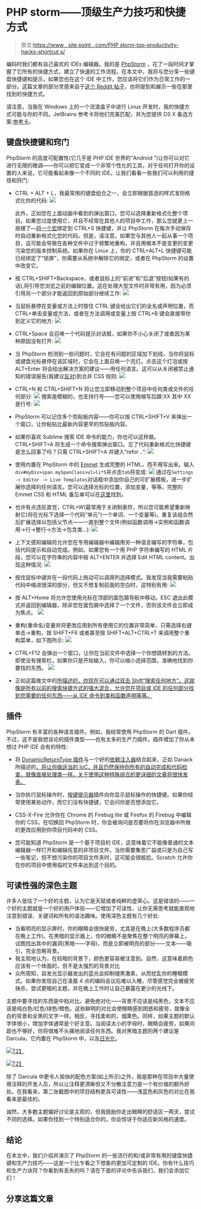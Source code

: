 # PHP storm——顶级生产力技巧和快捷方式

> 原文:[https://www . site point . com/PHP storm-top-productivity-hacks-shortcut s/](https://www.sitepoint.com/phpstorm-top-productivity-hacks-shortcuts/)

编码时我们都有自己喜欢的 IDEs 编辑器。我的是 [PhpStorm](http://www.jetbrains.com/phpstorm/) ，花了一段时间才掌握了它所有的快捷方式，建立了快速的工作流程。在本文中，我将与您分享一些键盘快捷键和提示，如果您也在这个 IDE 中工作，您应该将它们作为日常工作的一部分。这篇文章的部分灵感来自于[这个 Reddit 帖子](http://www.reddit.com/r/PHP/comments/1ty06s/phpstorm_the_best_productivity_hack_extended/)，也将提到和展示一些在那里找到的快捷方式。

请注意，当我在 Windows 上的一个流浪盒子中进行 Linux 开发时，我的快捷方式可能与你的不同。JetBrains 参考卡将他们完美匹配，并为您提供 OS X 备选方案:[参考卡](http://www.jetbrains.com/phpstorm/documentation/PhpStorm_ReferenceCard.pdf)。

## 键盘快捷键和窍门

PhpStorm 的高度可配置性(它几乎是 PHP IDE 世界的“Android ”)让你可以对它进行无限的微调——你可以把它变成一个非常个性化的工具，对于任何打开你的设置的人来说，它可能看起来像一个不同的 IDE。让我们看看一些我们可以利用的捷径和窍门:

*   CTRL + ALT + L，我最常用的键盘组合之一，会立即根据首选的样式准则格式化你的代码:
    ![](../Images/79adbd19e6ce76fe35529951dd41e3c3.png)

    此外，正如您在上面动画中看到的弹出窗口，您可以选择重新格式化整个项目。如果您过度使用它，并且不经常在其他人的项目中工作，那么您就更上一层楼了—[将一个宏](http://www.jetbrains.com/phpstorm/webhelp/binding-macros-with-keyboard-shortcuts.html)绑定到 CTRL+S 快捷键，并让 PhpStorm 在每次手动保存时自动重新格式化您的代码。但是，请注意，如果您与其他人一起从事一个项目，这可能会导致在各种文件中过于频繁地重构，并且用根本不是变更的变更污染您的版本控制系统。如果你在 Linux 上，你的 CTRL+ALT+L 快捷键可能已经绑定了“锁屏”，你需要从系统中解除它的绑定，或者在 PhpStorm 的设置中改变它。

*   按 CTRL+SHIFT+Backspace，或者鼠标上的“前进”和“后退”按钮(如果有的话),将引导您浏览之前的编辑位置。这在处理大型文件时非常有用，因为必须引用另一个部分才能返回到原始部分继续工作:
    ![](../Images/77a2eed446c49c8b428df73daec6b166.png)

*   当鼠标悬停在变量或方法上时按住 CTRL 键会给出它们的全名或声明位置，而 CTRL+单击变量或方法，或者在方法调用或变量上按 CTRL+B 键会直接带你到定义它的地方:
    ![](../Images/55c4af7523eeeb9e55a6d3207524c17e.png)

*   CTRL+Space 会召唤一个代码提示对话框，如果你不小心关闭了或者因为某种原因没有打开:
    ![](../Images/6e886ac7f4d97afdb6940845c98e3003.png)

*   当 PhpStorm 检测到一些问题时，它会在有问题的区域加下划线，当你将鼠标或键盘光标悬停在该区域时，它会在上面召唤一个亮灯。点击这个灯泡或按 ALT+Enter 将会给出解决方案的建议——用任何语言。这可以从关闭被禁止通知的错误报告(我建议[反对](https://www.sitepoint.com/why-suppressing-notices-is-wrong/))到合并 CSS 规则:
    ![](../Images/f94fb953f3e81e17bae64bd95383c3e1.png)

*   CTRL+N 和 CTRL+SHIFT+N 将让您立即移动到整个项目中任何类或文件的任何部分:
    ![](../Images/b8c105b6ed2eb2b8a8bf834dcbe48ea7.png)
    搜索是模糊的，也支持行号——您可以使用缩写后跟:XX 其中 XX 是行号:
    ![](../Images/e5b5d05ae2dd7eb2c20ecbdaefa82e1b.png)

*   PhpStorm 可以记住多个剪贴板内容——你可以按 CTRL+SHIFT+V 来弹出一个窗口，让你粘贴比最新内容更早的剪贴板内容。

*   如果你喜欢 Sublime 搜索 IDE 命令的能力，你也可以这样做。CTRL+SHIFT+A 将生成一个命令搜索弹出窗口。忘了代码重新格式化快捷键是怎么回事了吗？只需 CTRL+SHIFT+A 并键入“refor ..”:
    ![](../Images/ccd472e45abb9fe0ab5e6e09f8395073.png)

*   使用内置在 PhpStorm 中的 [Emmet](http://emmet.io/) 生成完整的 HTML，而不用写出来。输入`div#myDiv>span.mySpanClass>ul>li*5`并点击`tab`将变成:
    ![](../Images/202b36e2efad3614dca60557048b8963.png)
    通过在`Settings -> Editor -> Live Templates`对话框中添加你自己的可扩展模板，进一步扩展你选择的任何语言。您可以选择光标的位置，添加变量，等等。完整的 Emmet CSS 和 HTML 备忘单可以在[这里](http://docs.emmet.io/cheat-sheet/)找到。

*   也许有点违反直觉，CTRL+W(最常用于关闭制表符，所以您可能希望重新映射它)将在光标下选择一个代码“单元”(一个单词、一个变量等)。重复该组合然后扩展选择以包括父节点——一直到整个文件(例如函数调用->实例和函数调用->行->整行->方法->包含类…):
    ![](../Images/cab9bbbc6a3947f3e3484c628977d9c3.png)

*   上下文感知编辑将允许您在专用编辑器中编辑用另一种语言编写的字符串，包括代码提示和自动完成。例如，如果您有一个用 PHP 字符串编写的 HTML 片段，您可以在字符串的内容中按 ALT+ENTER 并选择 Edit HTML content。出现这种情况:
    ![](../Images/d29167ea30ee64d7354bf996a8407ee1.png)

*   按住鼠标中键并在一段代码上拖动可以调用列选择模式。我发现当我需要粘贴代码中缩进很深的部分，但又不想复制前面的空白时，这特别有用:
    ![](../Images/53fdbe07370760c69997261ed3deb07c.png)

*   按 ALT+Home 将允许您使用光标在顶部的面包屑导航中移动。ESC 退出此模式并返回到编辑器，除非您在面包屑中选择了一个文件，否则该文件会立即成为焦点。
    ![](../Images/9d853d2bc58fe102c87e40c9cb7f3942.png)

*   重构(重命名)变量并将更改应用到所有使用它的位置非常简单，只需选择右键单击->重构，按 SHIFT+F6 或者甚至按 SHIFT+ALT+CTRL+T 来调用整个重构菜单，如下图所示:
    ![](../Images/15b65fafb1845f743b12f85a7a460ea9.png)

*   CTRL+F12 会弹出一个窗口，让你在当前文件中选择一个你想跳转到的方法。即使没有搜索栏，如果你只是开始输入，你可以缩小选择范围，准确地找到你要找的东西。
    ![](../Images/ef0d8a68f9b88053a815110508acf61e.png)

*   正如这篇推文中的[所描述的，你现在可以通过双击 Shift“搜索任何地方”。这就像是所有以前的搜索快捷方式的强大混合，允许您在项目或 IDE 的任何部分找到您需要的任何东西——从 IDE 命令到类和函数声明等等。](https://twitter.com/phpstorm/status/420597140386099200/photo/1)

## 插件

PhpStorm 有丰富的各种语言插件。例如，我经常使用 PhpStorm 的 Dart 插件。不过，这不是我想谈论的插件类型——也有太多的生产力插件。插件增加了你从未想过 PHP IDE 会有的特性:

*   将 [DynamicReturnType 插件](https://github.com/pbyrne84/DynamicReturnTypePlugin/)与一个好的[依赖注入器](https://github.com/rdlowrey/Auryn)结合起来，正如 Danack 所描述的[，将让你做适当的 IoC，并且仍然保持你所有的自动完成和代码检查，就像直接处理类一样。关于使用这种特殊组合的更详细的文章将很快发表。](http://www.reddit.com/r/PHP/comments/1ty06s/phpstorm_the_best_productivity_hack_extended/cee7vnw)

*   当你执行鼠标操作时，[按键提示器](http://plugins.jetbrains.com/plugin/1003?pr=idea)插件向你显示鼠标操作的快捷键。如果你经常使用某些动作，而它们没有快捷键，它会问你是否想添加它。

*   CSS-X-Fire 允许你在 Chrome 的 Firebug lite 或 Firefox 的 Firebug 中编辑你的 CSS，在切换回 PhpStorm 时，你会被询问是否要将你在浏览器中所做的更改应用到你项目代码中的 CSS。

*   您可能知道 PhpStorm 是一个基于项目的 IDE，这意味着它不能像普通的文本编辑器一样打开和编辑任意的非项目文件。当你需要集思广益或只是为自己写一些笔记，但不想污染你的项目文件夹时，这可能会很尴尬。Scratch 允许你在你的项目中使用临时文件来达到这个目的。

## 可读性强的深色主题

许多人低估了一个好的主题，认为它是天赋或者纯粹的虚荣心。这是错误的——一个好的主题就是一个好的用户体验——它增加了可读性，让你无需思考就能直观地注意到错误、关键词和所有的语法趣味。使用深色主题有几个好处:

*   当看明亮的显示屏时，你的眼睛会很快疲劳，尤其是在晚上(大多数程序员都在晚上工作)。在黑暗的显示器上，你的眼睛不是聚焦在整个明亮的屏幕上，试图找出其中的漏洞(黑暗——字母)，而是立即被明亮的部分——文本——吸引，完全忽略背景。
*   我主观地认为，在较暗的背景下，颜色更容易被注意到。自然，这意味着颜色应该有一个体面的，但不是太强烈的背景对比
*   众所周知，自发光显示器发出的蓝光会抑制褪黑激素，从而扰乱你的睡眠模式。如果你发现自己在凌晨 4 点的编码会议后难以入睡，尽管感觉完全被疲劳抹杀，尝试更暗的主题，并在晚上工作时让自己暴露在更少的光线下。

主题中要寻找的东西是中档对比。避免绝对化——背景不应该是纯黑色，文本不应该是纯白色/红色/绿色/橙色。这些鲜明的对比会使眼睛感到困惑和疲劳，就像全白的背景和全黑的文字一样。相反，寻找柔和的，烟熏色。同样，如果主题的默认字体很小，增加字体通常是个好主意。当阅读太小的字母时，眼睛会疲劳，如果间距也不够好，你将很难不头痛地阅读任何东西。我对黑暗主题的两个建议是 Darcula，它内置在 PhpStorm 中，以及[日光化](http://ethanschoonover.com/solarized)。

[![](../Images/f8362a5d34602b8b059a006c6b820df5.png)T2】](https://uploads.sitepoint.com/wp-content/uploads/2014/02/phpstorm1.png)

[![](../Images/696c7ef8c45771d3151e61072f09f4d6.png)T2】](https://uploads.sitepoint.com/wp-content/uploads/2014/02/phpstorm2.png)

除了 Darcula 中更令人愉快的配色方案(如上所示)之外，我是那种在项目中大量使用注释的开发人员，所以让注释更清晰但又不分散注意力是一个有价值的额外好处。在我看来，第二张截图中的项目结构更具可读性——浅蓝色和灰色的对比在我看来是最佳的。

诚然，大多数主题偏好讨论是主观的，但我鼓励你走出眼睛的舒适区一两天，尝试不同的选择。如果你找到一个特别适合你的，你会惊讶于你适应新风格的速度。

## 结论

在本文中，我们介绍并演示了 PhpStorm 的一些流行的和/或非常有用的键盘快捷键和生产力技巧——这是一个比乍看之下想象的更加可定制的 IDE。你有什么技巧和生产力诀窍？你看到有丢失的吗？请在下面的评论中告诉我们，我们会添加它们！

## 分享这篇文章